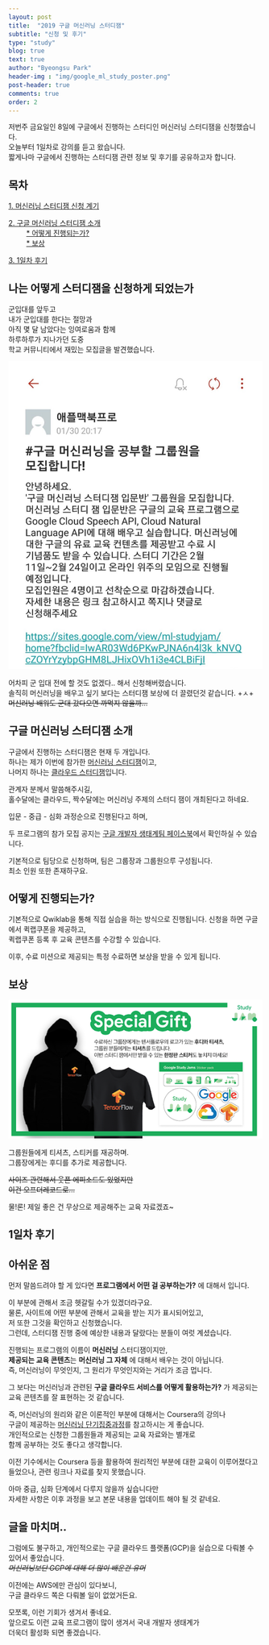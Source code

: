 ```yaml
---
layout: post
title:  "2019 구글 머신러닝 스터디잼"
subtitle: "신청 및 후기"
type: "study"
blog: true
text: true
author: "Byeongsu Park"
header-img : "img/google_ml_study_poster.png"
post-header: true
comments: true
order: 2
---
```


저번주 금요일인 8일에 구글에서 진행하는 스터디인 머신러닝 스터디잼을 신청했습니다.  
오늘부터 1일차로 강의를 듣고 왔습니다.  
짧게나마 구글에서 진행하는 스터디잼 관련 정보 및 후기를 공유하고자 합니다.  

## 목차
[1. 머신러닝 스터디잼 신청 계기](#나는-어떻게-스터디잼을-신청하게-되었는가)

[2. 구글 머신러닝 스터디잼 소개](#구글-머신러닝-스터디잼-소개)  
      &nbsp;&nbsp;&nbsp;&nbsp;&nbsp;&nbsp;&nbsp;&nbsp;
      [* 어떻게 진행되는가?](#어떻게-진행되는가?)  
      &nbsp;&nbsp;&nbsp;&nbsp;&nbsp;&nbsp;&nbsp;&nbsp;
      [* 보상](#보상)  

[3.  1일차 후기](#1일차-후기)



## 나는 어떻게 스터디잼을 신청하게 되었는가
   군입대를 앞두고  
   내가 군입대를 한다는 절망과  
   아직 몇 달 남았다는 잉여로움과 함께  
   하루하루가 지나가던 도중  
   학교 커뮤니티에서 재밌는 모집글을 발견했습니다.  

   ![커뮤니티 모집글](img/everytime_google_studyjam_recruit.jpg)

   어차피 군 입대 전에 할 것도 없겠다.. 해서 신청해버렸습니다.  
   솔직히 머신러닝을 배우고 싶기 보다는 스터디잼 보상에 더 끌렸던것 같습니다. +ㅅ+   
   ~~머신러닝 배워도 군대 갔다오면 까먹지 않을까...~~ 

## 구글 머신러닝 스터디잼 소개
   구글에서 진행하는 스터디잼은 현재 두 개입니다.  
   하나는 제가 이번에 참가한 [머신러닝 스터디잼](https://sites.google.com/view/ml-studyjam/)이고,  
   나머지 하나는 [클라우드 스터디잼](https://sites.google.com/view/cloud-studyjam)입니다.  

   관계자 분께서 말씀해주시길,  
   홀수달에는 클라우드, 짝수달에는 머신러닝 주제의 스터디 잼이 개최된다고 하네요.

   입문 - 중급 - 심화 과정순으로 진행된다고 하며,  

   두 프로그램의 참가 모집 공지는 [구글 개발자 생태계팀 페이스북](https://www.facebook.com/gdgkorea/)에서 확인하실 수 있습니다.

   기본적으로 팀당으로 신청하며, 
   팀은 그룹장과 그룹원으루 구성됩니다.  
   최소 인원 또한 존재하구요.  

## 어떻게 진행되는가?
   기본적으로 Qwiklab을 통해 직접 실습을 하는 방식으로 진행됩니다.
   신청을 하면 구글에서 퀵랩쿠폰을 제공하고,  
   퀵랩쿠폰 등록 후 교육 콘텐츠를 수강할 수 있습니다.  

   이후, 수료 미션으로 제공되는 특정  수료하면 보상을 받을 수 있게 됩니다.

   

## 보상
   ![보상](img/reward.png)  

   그룹원들에게 티셔츠, 스티커를 재공하며.  
   그룹장에게는 후디를 추가로 제공합니다.  

   ~~사이즈 관련해서 웃픈 에피소드도 있었지만  
   이건 오프더레코드로...~~

   물!론! 제일 좋은 건 무상으로 제공해주는 교육 자료겠죠~

## 1일차 후기  

## 아쉬운 점 
  먼저 말씀드려야 할 게 있다면 **프로그램에서 어떤 걸 공부하는가?** 에 대해서 입니다.  

  이 부분에 관해서 조금 헷갈릴 수가 있겠더라구요.  
  물론, 사이트에 어떤 부분에 관해서 교육을 받는 지가 표시되어있고,  
  저 또한 그것을 확인하고 신청했습니다.  
  그런데, 스터디잼 진행 중에 예상한 내용과 달랐다는 분들이 여럿 계셨습니다.  

  진행되는 프로그램의 이름이 **머신러닝** 스터디잼이지만,  
  **제공되는 교육 콘텐츠**는 **머신러닝 그 자체** 에 대해서 배우는 것이 아닙니다.  
  즉, 머신러닝이 무엇인지, 그 원리가 무엇인지와는 거리가 조금 멉니다.  

  그 보다는 머신러닝과 관련된 **구글 클라우드 서비스를 어떻게 활용하는가?** 가 제공되는 교육 콘텐츠를 잘 표현하는 것 같습니다.  

  즉, 머신러닝의 원리와 같은 이론적인 부분에 대해서는 Coursera의 강의나  
  구글이 제공하는 [머신러닝 단기집중과정](https://developers.google.com/machine-learning/crash-course/?hl=ko)를 참고하시는 게 좋습니다.  
  개인적으로는 신청한 그룹원들과 제공되는 교육 자료와는 별개로   
  함께 공부하는 것도 좋다고 생각합니다.
  

  이전 기수에서는 Coursera 등을 활용하여 원리적인 부분에 대한 교육이 이루어졌다고 들었으나, 관련 링크나 자료를 찾지 못했습니다.


  아마 중급, 심화 단계에서 다루지 않을까 싶습니다만  
  자세한 사항은 이후 과정을 보고 본문 내용을 업데이트 해야 될 것 같네요.

## 글을 마치며..
  그럼에도 불구하고, 개인적으로는 구글 클라우드 플랫폼(GCP)을  실습으로 다뤄볼 수 있어서 좋았습니다.  
  _~~머신러닝보단 GCP에 대해 더 많이 배운건 유머~~_ 
  
  이전에는 AWS에만 관심이 있다보니,  
  구글 클라우드 쪽은 다뤄볼 일이 없었거든요.  

  모쪼록, 이런 기회가 생겨서 좋네요.  
  앞으로도 이런 교육 프로그램이 많이 생겨서 국내 개발자 생태계가  
  더욱더 활성화 되면 좋겠습니다.

  
 

  




  
  
  
 






   



